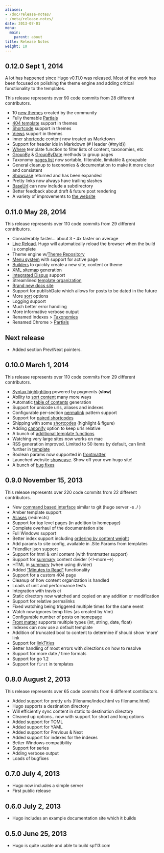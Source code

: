 ```yaml
---
aliases:
- /doc/release-notes/
- /meta/release-notes/
date: 2013-07-01
menu:
  main:
    parent: about
title: Release Notes
weight: 10
---
```



## **0.12.0** Sept 1, 2014

A lot has happened since Hugo v0.11.0 was released. Most of the work has been
focused on polishing the theme engine and adding critical functionality to the
templates.

This release represents over 90 code commits from 28 different contributors.

  * 10 [new themes](https://github.com/spf13/hugoThemes) created by the community
  * Fully themable [Partials](/templates/partials)
  * [404 template](/templates/404/) support in themes
  * [Shortcode](/extras/shortcodes/) support in themes
  * [Views](/templates/views/) support in themes
  * Inner [shortcode](/extras/shortcodes/) content now treated as Markdown
  * Support for header ids in Markdown (# Header {#myid})
  * [Where](/templates/list) template function to filter lists of content, taxonomies, etc
  * [GroupBy](/templates/list) & [GroupByDate](/templates/list) methods to group pages
  * Taxonomy [pages list](/taxonomies/methods/) now sortable, filterable, limitable & groupable
  * General cleanup to taxonomies & documentation to make it more clear and consistent
  * [Showcase](/showcase/) returned and has been expanded
  * Pretty links now always have trailing slashes
  * [BaseUrl](/overview/configuration/) can now include a subdirectory
  * Better feedback about draft & future post rendering
  * A variety of improvements to [the website](http://gohugo.io)

## **0.11.0** May 28, 2014

This release represents over 110 code commits from 29 different contributors.

  * Considerably faster... about 3 - 4x faster on average
  * [Live Reload](/extras/livereload). Hugo will automatically reload the browser when the build is complete
  * Theme engine w/[Theme Repository](http://github.com/spf13/hugoThemes)
  * [Menu system](/extras/menus) with support for active page
  * [Builders](/extras/builders) to quickly create a new site, content or theme
  * [XML sitemap](/templates/sitemap) generation
  * [Integrated Disqus](/extras/comments) support
  * Streamlined [template organization](/templates/overview)
  * [Brand new docs site](http://gohugo.io)
  * Support for publishDate which allows for posts to be dated in the future
  * More [sort](/content/ordering) options
  * Logging support
  * Much better error handling
  * More informative verbose output
  * Renamed Indexes > [Taxonomies](/taxonomies/overview)
  * Renamed Chrome > [Partials](/templates/partials)

## Next release
  * Added section Prev/Next pointers.

## **0.10.0** March 1, 2014

This release represents over 110 code commits from 29 different contributors.

  * [Syntax highlighting](/extras/highlighting) powered by pygments (**slow**)
  * Ability to [sort content](/content/ordering) many more ways
  * Automatic [table of contents](/extras/toc) generation
  * Support for unicode urls, aliases and indexes
  * Configurable per-section [permalink](/extras/permalinks) pattern support
  * Support for [paired shortcodes](/extras/shortcodes)
  * Shipping with some [shortcodes](/extras/shortcodes) (highlight & figure)
  * Adding [canonify](/extras/urls) option to keep urls relative
  * A bunch of [additional template functions](/layout/functions)
  * Watching very large sites now works on mac
  * RSS generation improved. Limited to 50 items by default, can limit further in [template](/layout/rss)
  * Boolean params now supported in [frontmatter](/content/front-matter)
  * Launched website [showcase](/showcase). Show off your own hugo site!
  * A bunch of [bug fixes](https://github.com/spf13/hugo/commits/master)

## **0.9.0** November 15, 2013

This release represents over 220 code commits from 22 different contributors.

  * New [command based interface](/overview/usage) similar to git (hugo server -s ./ )
  * Amber template support
  * [Aliases](/extras/aliases) (redirects)
  * Support for top level pages (in addition to homepage)
  * Complete overhaul of the documentation site
  * Full Windows support
  * Better index support including [ordering by content weight](/content/ordering)
  * Add params to site config, available in .Site.Params from templates
  * Friendlier json support
  * Support for html & xml content (with frontmatter support)
  * Support for [summary](/content/summaries) content divider (&lt;!–more–>)
  * HTML in [summary](/content/summaries) (when using divider)
  * Added ["Minutes to Read"](/layout/variables) functionality
  * Support for a custom 404 page
  * Cleanup of how content organization is handled
  * Loads of unit and performance tests
  * Integration with travis ci
  * Static directory now watched and copied on any addition or modification
  * Support for relative permalinks
  * Fixed watching being triggered multiple times for the same event
  * Watch now ignores temp files (as created by Vim)
  * Configurable number of posts on [homepage](/layout/homepage/)
  * [Front matter](/content/front-matter) supports multiple types (int, string, date, float)
  * Indexes can now use a default template
  * Addition of truncated bool to content to determine if should show 'more' link
  * Support for [linkTitles](/layout/variables)
  * Better handling of most errors with directions on how to resolve
  * Support for more date / time formats
  * Support for go 1.2
  * Support for `first` in templates

## **0.8.0** August 2, 2013

This release represents over 65 code commits from 6 different contributors.

  * Added support for pretty urls (filename/index.html vs filename.html)
  * Hugo supports a destination directory
  * Will efficiently sync content in static to destination directory
  * Cleaned up options.. now with support for short and long options
  * Added support for TOML
  * Added support for YAML
  * Added support for Previous & Next
  * Added support for indexes for the indexes
  * Better Windows compatibility
  * Support for series
  * Adding verbose output
  * Loads of bugfixes

## **0.7.0** July 4, 2013
  * Hugo now includes a simple server
  * First public release

## **0.6.0** July 2, 2013
  * Hugo includes an example documentation site which it builds

## **0.5.0** June 25, 2013
  * Hugo is quite usable and able to build spf13.com

